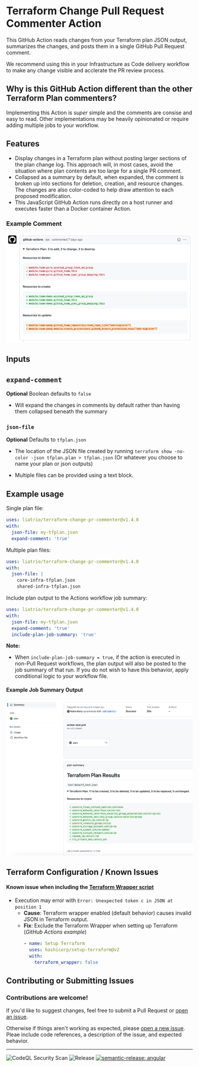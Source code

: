 # Terraform Change Pull Request Commenter Action
This GitHub Action reads changes from your Terraform plan JSON output, summarizes the changes, and posts them in a single GitHub Pull Request comment.

We recommend using this in your Infrastructure as Code delivery workflow to make any change visible and acclerate the PR review process.

## Why is this GitHub Action different than the other Terraform Plan commenters?

Implementing this Action is _super_ simple and the comments are consise and easy to read. Other implementations may be heavily opinionated or require adding multiple jobs to your workflow.

## Features

- Display changes in a Terraform plan without posting larger sections of the plan change log. This approach will, in most cases, avoid the situation where plan contents are too large for a single PR comment. 
- Collapsed as a summary by default, when expanded, the comment is broken up into sections for  deletion, creation, and resource changes. The changes are also color-coded to help draw attention to each proposed modification.
- This JavaScript GitHub Action runs directly on a host runner and executes faster than a Docker container Action.

### Example Comment
![terraform-changes](./assets/terraform-changes.png)

## Inputs

## `expand-comment`

**Optional** Boolean defaults to `false`

- Will expand the changes in comments by default rather than having them collapsed beneath the summary

### `json-file`

**Optional** Defaults to `tfplan.json`

- The location of the JSON file created by running `terraform show -no-color -json tfplan.plan > tfplan.json` (Or whatever you choose to name your plan or json outputs)

- Multiple files can be provided using a text block.

## Example usage
Single plan file:
```yaml
uses: liatrio/terraform-change-pr-commenter@v1.4.0
with:
  json-file: my-tfplan.json
  expand-comment: 'true' 
```
Multiple plan files:
```yaml
uses: liatrio/terraform-change-pr-commenter@v1.4.0
with:
  json-file: |
    core-infra-tfplan.json
    shared-infra-tfplan.json
```
Include plan output to the Actions workflow job summary:
```yaml
uses: liatrio/terraform-change-pr-commenter@v1.4.0
with:
  json-file: my-tfplan.json
  expand-comment: 'true'
  include-plan-job-summary: 'true'
```
**Note:** 
- When `include-plan-job-summary = true`, if the action is executed in non-Pull Request workflows, the plan output will also be posted to the job summary of that run. If you do not wish to have this behavior, apply conditional logic to your workflow file.
#### Example Job Summary Output
![Plan output job summary](assets/plan-output-job-summary.png)

## Terraform Configuration / Known Issues
#### Known issue when including the [Terraform Wrapper script](https://github.com/hashicorp/setup-terraform#inputs)
- Execution may error with `Error: Unexpected token c in JSON at position 1`
  - **Cause**: Terraform wrapper enabled (default behavior) causes invalid JSON in Terraform output.
  - **Fix**: Exclude the Terraform Wrapper when setting up Terraform (*GitHub Actions example*)
    ```yaml
    - name: Setup Terraform
      uses: hashicorp/setup-terraform@v2
      with:
        terraform_wrapper: false
    ```

## Contributing or Submitting Issues

### Contributions are welcome!
If you'd like to suggest changes, feel free to submit a Pull Request or [open an issue](https://github.com/liatrio/terraform-change-pr-commenter/issues/new).

Otherwise if things aren't working as expected, please [open a new issue](https://github.com/liatrio/terraform-change-pr-commenter/issues/new). Pleae include code references, a description of the issue, and expected behavior.

--- 
![CodeQL Security Scan](https://github.com/liatrio/terraform-change-pr-commenter/actions/workflows/codeql-analysis.yml/badge.svg?branch=main)
![Release](https://github.com/liatrio/terraform-change-pr-commenter/actions/workflows/release.yml/badge.svg?branch=main)
[![semantic-release: angular](https://img.shields.io/badge/semantic--release-angular-e10079?logo=semantic-release)](https://github.com/semantic-release/semantic-release)
